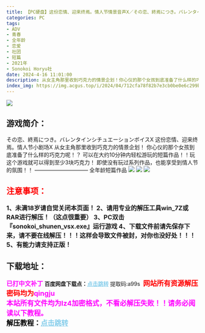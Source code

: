 ```yaml
---
title: 【PC硬盘】这份恋情、迎来终焉。情人节情景音声X／その恋、終焉につき。バレンタインシチュエーションボイスX
categories: PC
tags:
- ADV
- 青春
- 全年龄
- 恋爱
- 社团
- 短篇
- 2021年
- Sonokoi Horyu社
date: 2024-4-16 11:01:00
description: 从女主角那里收到巧克力的情景企划！你心仪的那个女孩到底准备了什么样的巧克力呢！？可以在大约10分钟内轻松游玩的短篇作品！！玩这个游戏就可以得到至少3块巧克力！
index_img: https://img.acgus.top/i/2024/04/712cfa78f82b7e3cb0be0e6c299bc419.webp
---
```

![](https://img.acgus.top/i/2024/04/712cfa78f82b7e3cb0be0e6c299bc419.webp)
## 游戏简介：
その恋、終焉につき。バレンタインシチュエーションボイスX
这份恋情、迎来终焉。情人节小剧场X
从女主角那里收到巧克力的情景企划！
你心仪的那个女孩到底准备了什么样的巧克力呢！？
可以在大约10分钟内轻松游玩的短篇作品！！玩这个游戏就可以得到至少3块巧克力！
即使没有玩过系列作品，也能享受到情人节的氛围！！
——————————
全年龄短篇作品
![](https://img.acgus.top/i/2024/04/0d19e48bfe62dc4ec6933acc58eebcbb.webp)
![](https://img.acgus.top/i/2024/04/11677e49355b30d6e8a45ab4ff828308.webp)
![](https://img.acgus.top/i/2024/04/e6437b53b26632ac0a4a00f7499879c5.webp)






## <font color=#FF0000 >注意事项：</font>
<font size=3><b>1、未满18岁请自觉关闭本页面！
2、请用专业的解压工具win_7Z或RAR进行解压！（这点很重要）
3、PC双击『sonokoi_shunen_vsx.exe』运行游戏
4、下载文件前请先保存下来，请不要在线解压！！！这样会导致文件被封，对你也没好处！！！
5、有能力请支持正版！</b></font>

## 下载地址：
<font color=#FF00FF size=3><b>已打中文补丁</b></font>
<b>百度网盘下载点：</b><a href="https://pan.baidu.com/s/1tVKSnlP8KobSF1UzKvFHyw?pwd=a99s" style="color: #87CEEB;"><b>点击跳转</b></a> 提取码:a99s
<a style="padding: 0" href="https://post.qingju.org/AD/"><img style="max-width:100%" src="https://img.acgus.top/i/2024/07/478f689b8021d8d499ab43d21acf137a.gif" alt=""></a>
<b><font color=#FF0000 size=4>网站所有资源解压密码均为</b></font><b><font color=#FF00FF size=4>qingju</font><font color=#FF0000 ></font></b><br><b><font color=#FF00FF size=4>本站所有文件均为lz4加密格式，不看必解压失败！！请务必阅读以下教程。</b></font><br><b><font color=#000 size=4>解压教程：</b><a href="https://post.qingju.org/tutorial/000/" style="color: #87CEEB;"><b>点击跳转</b></a>